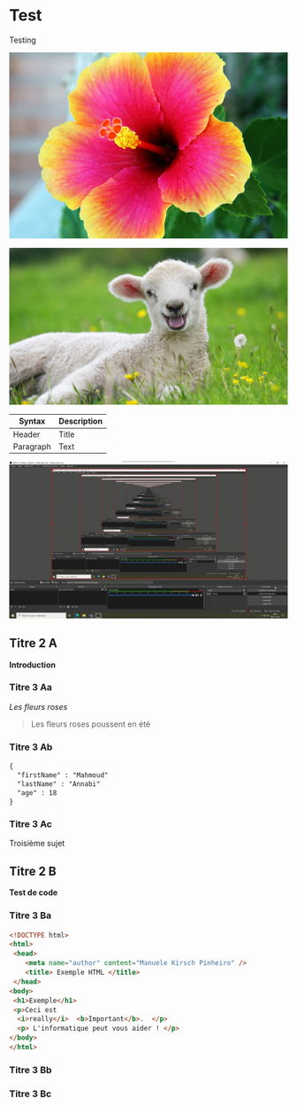 # Test
Testing

![fleur](media/Fleur_rose.jpg)


![mouton](media2/Mouton.jpeg)


|Syntax     |Description|
|-----------|-----------|
|Header     |Title      |
|Paragraph  |Text       |


![GIF](media3/2021-11-05-10-18-56.gif)


## Titre 2 A

**Introduction**

### Titre 3 Aa

*Les fleurs roses*

> Les fleurs roses poussent en été

### Titre 3 Ab

```
{
  "firstName" : "Mahmoud"
  "lastName" : "Annabi"
  "age" : 18
}
```

### Titre 3 Ac

Troisième sujet

## Titre 2 B

**Test de code**

### Titre 3 Ba
```html
<!DOCTYPE html>
<html>
 <head>
 	<meta name="author" content="Manuele Kirsch Pinheiro" />
    <title> Exemple HTML </title>
 </head>
<body>
 <h1>Exemple</h1>
 <p>Ceci est 
  <i>really</i>  <b>Important</b>.  </p>
  <p> L'informatique peut vous aider ! </p>
</body>
</html>
```


### Titre 3 Bb



### Titre 3 Bc
